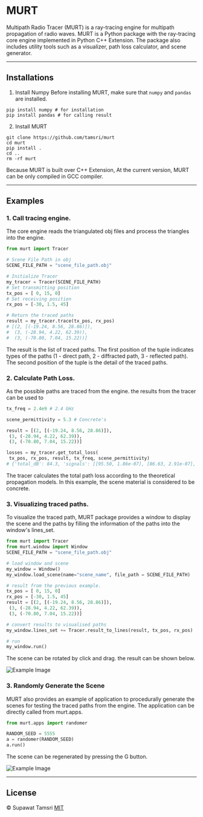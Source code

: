 # MURT

Multipath Radio Tracer (MURT) is a ray-tracing engine for multipath propagation of radio waves. MURT is a Python package with the ray-tracing core engine implemented in Python C++ Extension. The package also includes utility tools such as a visualizer, path loss calculator, and scene generator.

---

## Installations

1. Install Numpy
   Before installing MURT, make sure that `numpy` and `pandas` are installed.

```shell
pip install numpy # for installation
pip install pandas # for calling result
```

<!-- MURT can be installed by pip, however, `numpy` is required before the installation.

! The pip installation only works with Linux and MacOS for the moment.

```shell
pip install murt
``` -->

2. Install MURT

```shell
git clone https://github.com/tamsri/murt
cd murt
pip install .
cd ..
rm -rf murt
```

Because MURT is built over C++ Extension, At the current version, MURT can be only compiled in GCC compiler.

---

## Examples

### 1. Call tracing engine.

The core engine reads the triangulated obj files and process the triangles into the engine.

```Python
from murt import Tracer

# Scene File Path in obj
SCENE_FILE_PATH = "scene_file_path.obj"

# Initialize Tracer
my_tracer = Tracer(SCENE_FILE_PATH)
# Set transmitting position
tx_pos = [ 0, 15, 0]
# Set receiving position
rx_pos = [-30, 1.5, 45]

# Return the traced paths
result = my_tracer.trace(tx_pos, rx_pos)
# [(2, [(-19.24, 8.56, 28.86)]),
#  (3, (-28.94, 4.22, 62.39)),
#  (3, (-70.80, 7.04, 15.22))]
```

The result is the list of traced paths. The first position of the tuple indicates types of the paths (1 - direct path, 2 - diffracted path, 3 - reflected path). The second position of the tuple is the detail of the traced paths.

### 2. Calculate Path Loss.

As the possible paths are traced from the engine. the results from the tracer can be used to

```Python
tx_freq = 2.4e9 # 2.4 GHz

scene_permittivity = 5.3 # Concrete's

result = [(2, [(-19.24, 8.56, 28.86)]),
 (3, (-28.94, 4.22, 62.39)),
 (3, (-70.80, 7.04, 15.22))]

losses = my_tracer.get_total_loss(
 tx_pos, rx_pos, result, tx_freq, scene_permittivity)
# {'total_dB': 84.3, 'signals': [[95.50, 1.86e-07], [86.63, 2.91e-07], [89.27, 4.12e-07]]}
```

The tracer calculates the total path loss according to the theoretical propagation models. In this example, the scene material is considered to be concrete.

### 3. Visualizing traced paths.

To visualize the traced path, MURT package provides a window to display the scene and the paths by filling the information of the paths into the window's lines_set.

```Python
from murt import Tracer
from murt.window import Window
SCENE_FILE_PATH = "scene_file_path.obj"

# load window and scene
my_window = Window()
my_window.load_scene(name="scene_name", file_path = SCENE_FILE_PATH)

# result from the previous example.
tx_pos = [ 0, 15, 0]
rx_pos = [-30, 1.5, 45]
result = [(2, [(-19.24, 8.56, 28.86)]),
 (3, (-28.94, 4.22, 62.39)),
 (3, (-70.80, 7.04, 15.22))]

# convert results to visualised paths
my_window.lines_set += Tracer.result_to_lines(result, tx_pos, rx_pos)

# run
my_window.run()
```

The scene can be rotated by click and drag. the result can be shown below.

![Example Image](https://github.com/tamsri/murt/blob/master/assets/img/ex1.gif)

### 3. Randomly Generate the Scene

MURT also provides an example of application to procedurally generate the scenes for testing the traced paths from the engine. The application can be directly called from murt.apps.

```Python
from murt.apps import randomer

RANDOM_SEED = 5555
a = randomer(RANDOM_SEED)
a.run()
```

The scene can be regenerated by pressing the G button.

![Example Image](https://github.com/tamsri/murt/blob/master/assets/img/ex2.gif)

---

## License

© Supawat Tamsri [MIT](https://github.com/tamsri/murt/blob/master/LICENSE)
